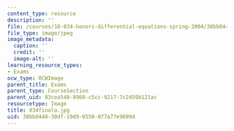 ```yaml
---
content_type: resource
description: ''
file: /courses/18-034-honors-differential-equations-spring-2004/38bb044030df19d90550077a77e9699d_034finala.jpg
file_type: image/jpeg
image_metadata:
  caption: ''
  credit: ''
  image-alt: ''
learning_resource_types:
- Exams
ocw_type: OCWImage
parent_title: Exams
parent_type: CourseSection
parent_uid: 83cea548-8968-c5cc-9217-7c2459b121ac
resourcetype: Image
title: 034finala.jpg
uid: 38bb0440-30df-19d9-0550-077a77e9699d
---
```

